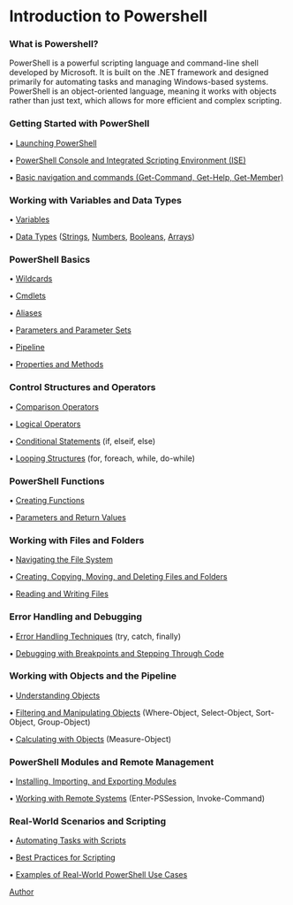 # Introduction to Powershell

### What is Powershell?

PowerShell is a powerful scripting language and command-line shell developed by Microsoft. It is built on the .NET framework and designed primarily for automating tasks and managing Windows-based systems. PowerShell is an object-oriented language, meaning it works with objects rather than just text, which allows for more efficient and complex scripting.

### Getting Started with PowerShell

•	[Launching PowerShell](Powershell_and_Powershell_ISE.md)

•	[PowerShell Console and Integrated Scripting Environment (ISE)](Powershell_and_Powershell_ISE.md)

•	[Basic navigation and commands (Get-Command, Get-Help, Get-Member)](Help.md)

###	Working with Variables and Data Types

•	[Variables](Variables.md)

•	[Data Types](DataTypes.md) ([Strings](Strings.ps1), [Numbers](Numbers.ps1), [Booleans](Booleans.ps1), [Arrays](Arrays.ps1))

###	PowerShell Basics

•	[Wildcards](Wildcards.md)

•	[Cmdlets](Cmdlets.md)

•	[Aliases](Aliases.md)

•	[Parameters and Parameter Sets](Cmdlets.md#parameters)

•	[Pipeline](Cmdlets.md#pipeline)

•	[Properties and Methods](Properties_and_Methods.md)

###	Control Structures and Operators

•	[Comparison Operators](Comparison_Operators.md)

•	[Logical Operators](Logical_Operators.md)

•	[Conditional Statements](Conditional_Statements.md) (if, elseif, else)

•	[Looping Structures](Looping_Structures.md) (for, foreach, while, do-while)

###	PowerShell Functions

•	[Creating Functions](Functions.md)

•	[Parameters and Return Values](Functions.md#parameters)

###	Working with Files and Folders

•	[Navigating the File System](File_System.md)

•	[Creating, Copying, Moving, and Deleting Files and Folders](File_System.md#working-with-directories)

•	[Reading and Writing Files](Reading_and_Writing_Files.md)

###	Error Handling and Debugging

•	[Error Handling Techniques](Error_Handling.md) (try, catch, finally)

•	[Debugging with Breakpoints and Stepping Through Code](Breakpoints.md)

###	Working with Objects and the Pipeline

•	[Understanding Objects](Objects.md)

•	[Filtering and Manipulating Objects](Filtering_and_Manipulating_Objects.md) (Where-Object, Select-Object, Sort-Object, Group-Object)

•	[Calculating with Objects](Measure_Object.md) (Measure-Object)

###	PowerShell Modules and Remote Management

•	[Installing, Importing, and Exporting Modules](Importing_and_Exporting_Modules.md)

•	[Working with Remote Systems](Remote.md) (Enter-PSSession, Invoke-Command)

###	Real-World Scenarios and Scripting

•	[Automating Tasks with Scripts](Scripts.md)

•	[Best Practices for Scripting](Best_Practices.md)

•	[Examples of Real-World PowerShell Use Cases](Use_Cases.md)

[Author](images/author.jpg)

